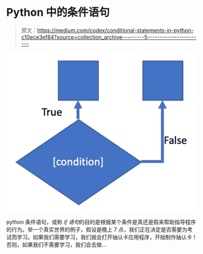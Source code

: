 # Python 中的条件语句

> 原文：<https://medium.com/codex/conditional-statements-in-python-c10ece3ef84?source=collection_archive---------5----------------------->

![](img/7c21a777a8ad7079f6bf67c7f981a1f5.png)

python 条件语句，或称 *if 语句*的目的是根据某个条件是真还是假来帮助指导程序的行为。举一个真实世界的例子，假设是晚上 7 点，我们正在决定是否需要为考试而学习。如果我们需要学习，我们就会打开抽认卡应用程序，开始制作抽认卡！否则，如果我们不需要学习，我们会去做…